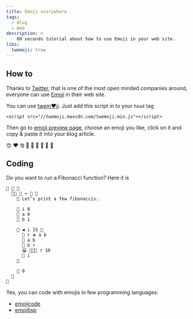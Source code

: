 ```yaml
---
title: Emoji everywhere
tags:
  - Blog
  - Web
description: >
    60 seconds tutorial about how to use Emoji in your web site.
libs:
  twemoji: true
---
```


## How to

Thanks to [Twitter](https://twitter.com/), that is one of the most open minded companies around, everyone
can use [Emoji](https://en.wikipedia.org/wiki/Emoji) in their web site.

You can use [twem❤ji](http://twitter.github.io/twemoji/). Just add this script in to your `head` tag

```
<script src="//twemoji.maxcdn.com/twemoji.min.js"></script>
```

Then go to [emoji preview page](http://twitter.github.io/twemoji/preview.html), choose an emoji you like, click on it and copy & paste it into your blog article.

 😍 ❤ ♍ 🐘 🎲 💪 🍺 🐧 🐢 

## Coding

Do you want to run a Fibonacci function? Here it is

```
🐇 🏤 🍇
  🐇🐖 🏁 ➡️ 🚂 🍇
    👴 Let’s print a few fibonaccis.

    🍮 i 0
    🍮 a 0
    🍮 b 1

    🔁 ◀️ i 15 🍇
      🍮 r ➕ a b
      🍮 a b
      🍮 b r
      😀 🔷🔡🚂 r 10
      🍫 i
    🍉

    🍎 0
  🍉
🍉
```

Yes, you can code with emojis in few programming languages:

* [emojicode](http://www.emojicode.org/)
* [emojilisp](http://emojilisp.com/)

